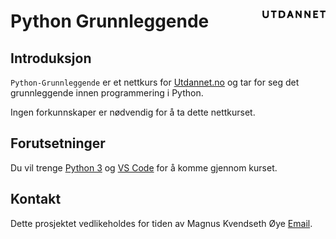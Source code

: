 # Python Grunnleggende <img src="doc/logo.png" align="right" width="20%">


## Introduksjon

`Python-Grunnleggende` er et nettkurs for [Utdannet.no](https://www.utdannet.no/kurs/python-grunnkurs/) og tar for seg det grunnleggende innen programmering i Python.

Ingen forkunnskaper er nødvendig for å ta dette nettkurset.


## Forutsetninger

Du vil trenge [Python 3](https://www.python.org/) og [VS Code](https://code.visualstudio.com/) for å komme gjennom kurset.


## Kontakt

Dette prosjektet vedlikeholdes for tiden av Magnus Kvendseth Øye [Email](mailto:magnus.oye@gmail.com).
